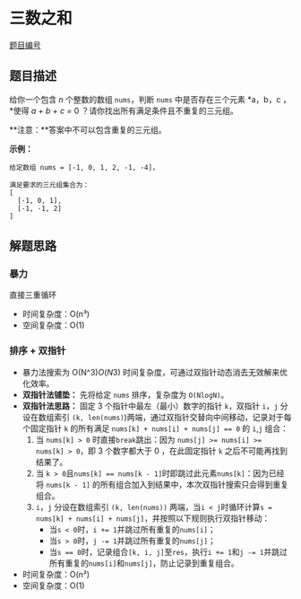 # 三数之和

[题目编号](https://leetcode-cn.com/problems/3sum/)



## 题目描述

给你一个包含 *n* 个整数的数组 `nums`，判断 `nums` 中是否存在三个元素 *a，b，c ，*使得 *a + b + c =* 0 ？请你找出所有满足条件且不重复的三元组。

**注意：**答案中不可以包含重复的三元组。

 

**示例：**

```
给定数组 nums = [-1, 0, 1, 2, -1, -4]，

满足要求的三元组集合为：
[
  [-1, 0, 1],
  [-1, -1, 2]
]
```



## 解题思路

### 暴力

直接三重循环

* 时间复杂度：O(n³)
* 空间复杂度：O(1)



### 排序 + 双指针

- 暴力法搜索为 O(N^3)*O*(*N*3) 时间复杂度，可通过双指针动态消去无效解来优化效率。
- **双指针法铺垫：** 先将给定 `nums` 排序，复杂度为 `O(NlogN)`。
- **双指针法思路：** 固定 3 个指针中最左（最小）数字的指针 `k`，双指针 `i`，`j` 分设在数组索引 `(k, len(nums)`)两端，通过双指针交替向中间移动，记录对于每个固定指针 `k` 的所有满足 `nums[k] + nums[i] + nums[j] == 0` 的 `i`,`j` 组合：
  1. 当 `nums[k] > 0` 时直接`break`跳出：因为 `nums[j] >= nums[i] >= nums[k] > 0`，即 3 个数字都大于 0 ，在此固定指针 `k` 之后不可能再找到结果了。
  2. 当 `k > 0`且`nums[k] == nums[k - 1]`时即跳过此元素`nums[k]`：因为已经将 `nums[k - 1]` 的所有组合加入到结果中，本次双指针搜索只会得到重复组合。
  3. `i`，`j` 分设在数组索引 `(k, len(nums))` 两端，当`i < j`时循环计算`s = nums[k] + nums[i] + nums[j]`，并按照以下规则执行双指针移动：
     * 当`s < 0`时，`i += 1`并跳过所有重复的`nums[i]`；
     * 当`s > 0`时，`j -= 1`并跳过所有重复的`nums[j]`；
     * 当`s == 0`时，记录组合`[k, i, j]`至`res`，执行`i += 1`和`j -= 1`并跳过所有重复的`nums[i]`和`nums[j]`，防止记录到重复组合。
- 时间复杂度：O(n²)
- 空间复杂度：O(1)

